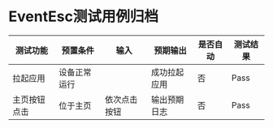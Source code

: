 

# EventEsc测试用例归档

| 测试功能     | 预置条件     | 输入         | 预期输出     | 是否自动 | 测试结果 |
| ------------ | ------------ | ------------ | ------------ | -------- | -------- |
| 拉起应用     | 设备正常运行 |              | 成功拉起应用 | 否       | Pass     |
| 主页按钮点击 | 位于主页     | 依次点击按钮 | 输出预期日志 | 否       | Pass     |